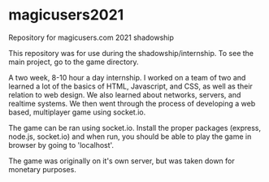 # magicusers2021
Repository for magicusers.com 2021 shadowship

This repository was for use during the shadowship/internship. To see the main project, go to the game directory.

A two week, 8-10 hour a day internship. I worked on a team of two and learned a lot of the basics of HTML, Javascript, and CSS, as well as their relation to web design. We also learned about networks, servers, and realtime systems. We then went through the process of developing a web based, multiplayer game using socket.io.

The game can be ran using socket.io. Install the proper packages (express, node.js, socket.io) and when run, you should be able to play the game in browser by going to 'localhost'. 

The game was originally on it's own server, but was taken down for monetary purposes.
